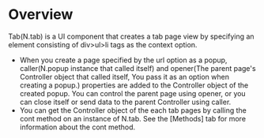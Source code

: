 Overview
===

Tab(N.tab) is a UI component that creates a tab page view by specifying an element consisting of div>ul>li tags as the context option.

 * When you create a page specified by the url option as a popup, caller(N.popup instance that called itself) and opener(The parent page's Controller object that called itself, You pass it as an option when creating a popup.) properties are added to the Controller object of the created popup. You can control the parent page using opener, or you can close itself or send data to the parent Controller using caller.
 * You can get the Controller object of the each tab pages by calling the cont method on an instance of N.tab. See the [Methods] tab for more information about the cont method.